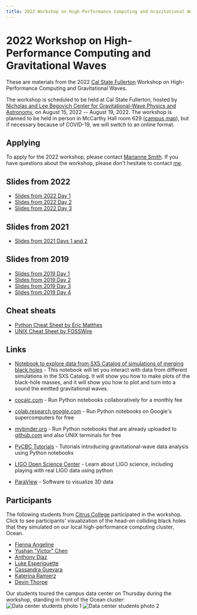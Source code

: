 ```yaml
---
title: 2022 Workshop on High-Performance Computing and Gravitational Waves
---
```


# 2022 Workshop on High-Performance Computing and Gravitational Waves

These are materials from the 2022 [Cal State
Fullerton](https://www.fullerton.edu) Workshop on High-Performance
Computing and Gravitational Waves.

The workshop is scheduled to be held
at Cal State Fullerton, hosted by [Nicholas and Lee Begovich Center for Gravitational-Wave Physics and Astronomy](https://physics.fullerton.edu/gwpac), on August 15, 2022 -- August 19, 2022. The workshop is planned to be held in person in McCarthy Hall room 629 ([campus map](https://www.fullerton.edu/visit/#mainMap~)), but if necessary because of COVID-19, we will switch to an online format.

## Applying

To apply for the 2022 workshop, please contact [Marianne Smith](mailto:marsmith@citruscollege.edu). If you have questions about the workshop, please don't hesitate to contact [me](mailto:glovelace@fullerton.edu).

## Slides from 2022
* [Slides from 2022 Day 1](2022SlidesDay1.pdf)
* [Slides from 2022 Day 2](2022SlidesDay2.pdf)
* [Slides from 2022 Day 3](2022SlidesDay3.pdf)

## Slides from 2021

* [Slides from 2021 Days 1 and 2](../2021/Workshop2021Day1and2.pdf)

## Slides from 2019

* [Slides from 2019 Day 1](../2019/Workshop2019SlidesDay1.pdf)
* [Slides from 2019 Day 2](../2019/Workshop2019SlidesDay2.pdf)
* [Slides from 2019 Day 3](../2019/Workshop2019SlidesDay3.pdf)
* [Slides from 2019 Day 4](../2019/Workshop2019SlidesDay4.pdf)

## Cheat sheats

  * [Python Cheat Sheet by Eric Matthes](PythonCheatSheetMatthes.pdf)
  * [UNIX Cheat Sheet by FOSSWire](UnixCheatSheet.pdf)

## Links
  * [Notebook to explore data from SXS Catalog of simulations of merging black holes](https://mybinder.org/v2/gh/sxs-collaboration/catalog_tools/master?filepath=Examples%2Fsxs_bbh_example.ipynb) - This notebook will let you interact with data from different simulations in the SXS Catalog. It will show you how to make plots of the black-hole masses, and it will show you how to plot and turn into a sound the emitted gravitational waves.

  * [cocalc.com](https://cocalc.com) - Run Python notebooks collaboratively for a monthly fee
  * [colab.research.google.com](https://colab.research.google.com) - Run Python notebooks on Google's supercomputers for free
  * [mybinder.org](https://mybinder.org) - Run Python notebooks that are already uploaded to [github.com](https://github.com) and also UNIX terminals for free
  * [PyCBC Tutorials](https://github.com/gwastro/PyCBC-Tutorials) - Tutorials introducing gravitational-wave data analysis using Python notebooks
  * [LIGO Open Science Center](https://losc.ligo.org) - Learn about LIGO science, including playing with real LIGO data using python
  * [ParaView](https://paraview.org) - Software to visualize 3D data

## Participants

The following students from [Citrus College](https://www.citruscollege.edu)
participated in the workshop. Click to see participants' visualization of the head-on colliding black holes that they simulated on our local high-performance computing cluster, Ocean.

* [Fienna Angeline](https://youtu.be/wX4o1y5Ic4M)
* [Yushan "Victor" Chen]()
* [Anthony Diaz](https://youtu.be/H1_7x5DxZys)
* [Luke Esperiquette]()
* [Cassandra Guevara](https://youtu.be/Yfu5oReoZFo)
* [Katerina Ramierz](https://youtu.be/e5hGlJNABPg)
* [Devin Thorpe](https://youtu.be/mbnxneQvjLo)

Our students toured the campus data center on Thursday during the workshop, standing in front of the Ocean cluster:
![Data center students photo 1](DataCenterTour1.jpeg|400)
![Data center students photo 2](DataCenterTour2.jpeg|400)
